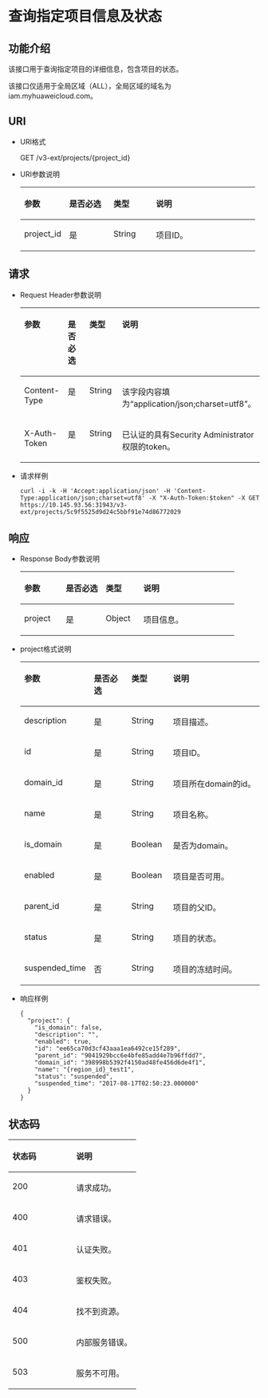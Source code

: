 # 查询指定项目信息及状态<a name="ZH-CN_TOPIC_0110484993"></a>

## 功能介绍<a name="section18319181453614"></a>

该接口用于查询指定项目的详细信息，包含项目的状态。

该接口仅适用于全局区域（ALL），全局区域的域名为iam.myhuaweicloud.com。

## URI<a name="section1032051453615"></a>

-   URI格式

    GET /v3-ext/projects/\{project\_id\}


-   URI参数说明

    <a name="table1532018142366"></a>
    <table><thead align="left"><tr id="row103201149368"><th class="cellrowborder" valign="top" width="19.17%" id="mcps1.1.5.1.1"><p id="p1932041417367"><a name="p1932041417367"></a><a name="p1932041417367"></a>参数</p>
    </th>
    <th class="cellrowborder" valign="top" width="18.84%" id="mcps1.1.5.1.2"><p id="p1232071411368"><a name="p1232071411368"></a><a name="p1232071411368"></a>是否必选</p>
    </th>
    <th class="cellrowborder" valign="top" width="18.12%" id="mcps1.1.5.1.3"><p id="p832051411369"><a name="p832051411369"></a><a name="p832051411369"></a>类型</p>
    </th>
    <th class="cellrowborder" valign="top" width="43.87%" id="mcps1.1.5.1.4"><p id="p2320191423611"><a name="p2320191423611"></a><a name="p2320191423611"></a>说明</p>
    </th>
    </tr>
    </thead>
    <tbody><tr id="row183201814193615"><td class="cellrowborder" valign="top" width="19.17%" headers="mcps1.1.5.1.1 "><p id="p432071415365"><a name="p432071415365"></a><a name="p432071415365"></a>project_id</p>
    </td>
    <td class="cellrowborder" valign="top" width="18.84%" headers="mcps1.1.5.1.2 "><p id="p83202014163620"><a name="p83202014163620"></a><a name="p83202014163620"></a>是</p>
    </td>
    <td class="cellrowborder" valign="top" width="18.12%" headers="mcps1.1.5.1.3 "><p id="p3320161415362"><a name="p3320161415362"></a><a name="p3320161415362"></a>String</p>
    </td>
    <td class="cellrowborder" valign="top" width="43.87%" headers="mcps1.1.5.1.4 "><p id="p332091410362"><a name="p332091410362"></a><a name="p332091410362"></a>项目ID。</p>
    </td>
    </tr>
    </tbody>
    </table>


## 请求<a name="section132251415368"></a>

-   Request Header参数说明

    <a name="table3322161493613"></a>
    <table><thead align="left"><tr id="row11322131413615"><th class="cellrowborder" valign="top" width="19.29%" id="mcps1.1.5.1.1"><p id="p1432218149369"><a name="p1432218149369"></a><a name="p1432218149369"></a>参数</p>
    </th>
    <th class="cellrowborder" valign="top" width="18.52%" id="mcps1.1.5.1.2"><p id="p8322161443614"><a name="p8322161443614"></a><a name="p8322161443614"></a>是否必选</p>
    </th>
    <th class="cellrowborder" valign="top" width="17.82%" id="mcps1.1.5.1.3"><p id="p19322111433620"><a name="p19322111433620"></a><a name="p19322111433620"></a>类型</p>
    </th>
    <th class="cellrowborder" valign="top" width="44.37%" id="mcps1.1.5.1.4"><p id="p73221614143617"><a name="p73221614143617"></a><a name="p73221614143617"></a>说明</p>
    </th>
    </tr>
    </thead>
    <tbody><tr id="row113221514113620"><td class="cellrowborder" valign="top" width="19.29%" headers="mcps1.1.5.1.1 "><p id="p123221314183616"><a name="p123221314183616"></a><a name="p123221314183616"></a>Content-Type</p>
    </td>
    <td class="cellrowborder" valign="top" width="18.52%" headers="mcps1.1.5.1.2 "><p id="p15322181419363"><a name="p15322181419363"></a><a name="p15322181419363"></a>是</p>
    </td>
    <td class="cellrowborder" valign="top" width="17.82%" headers="mcps1.1.5.1.3 "><p id="p432215149367"><a name="p432215149367"></a><a name="p432215149367"></a>String</p>
    </td>
    <td class="cellrowborder" valign="top" width="44.37%" headers="mcps1.1.5.1.4 "><p id="p1332281419368"><a name="p1332281419368"></a><a name="p1332281419368"></a>该字段内容填为<span class="parmvalue" id="parmvalue18508143592317"><a name="parmvalue18508143592317"></a><a name="parmvalue18508143592317"></a>“application/json;charset=utf8”</span>。</p>
    </td>
    </tr>
    <tr id="row1332261493613"><td class="cellrowborder" valign="top" width="19.29%" headers="mcps1.1.5.1.1 "><p id="p113221814143614"><a name="p113221814143614"></a><a name="p113221814143614"></a>X-Auth-Token</p>
    </td>
    <td class="cellrowborder" valign="top" width="18.52%" headers="mcps1.1.5.1.2 "><p id="p8322714173618"><a name="p8322714173618"></a><a name="p8322714173618"></a>是</p>
    </td>
    <td class="cellrowborder" valign="top" width="17.82%" headers="mcps1.1.5.1.3 "><p id="p1322014123615"><a name="p1322014123615"></a><a name="p1322014123615"></a>String</p>
    </td>
    <td class="cellrowborder" valign="top" width="44.37%" headers="mcps1.1.5.1.4 "><p id="p5300989191815"><a name="p5300989191815"></a><a name="p5300989191815"></a>已认证的具有Security Administrator权限的token。</p>
    </td>
    </tr>
    </tbody>
    </table>

-   请求样例

    ```
    curl -i -k -H 'Accept:application/json' -H 'Content-Type:application/json;charset=utf8' -X "X-Auth-Token:$token" -X GET https://10.145.93.56:31943/v3-ext/projects/5c9f5525d9d24c5bbf91e74d86772029
    ```


## 响应<a name="section1732319140365"></a>

-   Response Body参数说明

    <a name="table61864177165120"></a>
    <table><thead align="left"><tr id="row53394193165120"><th class="cellrowborder" valign="top" width="19.428057194280573%" id="mcps1.1.5.1.1"><p id="p29962347165120"><a name="p29962347165120"></a><a name="p29962347165120"></a>参数</p>
    </th>
    <th class="cellrowborder" valign="top" width="18.62813718628137%" id="mcps1.1.5.1.2"><p id="p11031025165120"><a name="p11031025165120"></a><a name="p11031025165120"></a>是否必选</p>
    </th>
    <th class="cellrowborder" valign="top" width="17.568243175682433%" id="mcps1.1.5.1.3"><p id="p21097869165120"><a name="p21097869165120"></a><a name="p21097869165120"></a>类型</p>
    </th>
    <th class="cellrowborder" valign="top" width="44.375562443755626%" id="mcps1.1.5.1.4"><p id="p31205796165120"><a name="p31205796165120"></a><a name="p31205796165120"></a>说明</p>
    </th>
    </tr>
    </thead>
    <tbody><tr id="row44641568165120"><td class="cellrowborder" valign="top" width="19.428057194280573%" headers="mcps1.1.5.1.1 "><p id="p59197289165120"><a name="p59197289165120"></a><a name="p59197289165120"></a>project</p>
    </td>
    <td class="cellrowborder" valign="top" width="18.62813718628137%" headers="mcps1.1.5.1.2 "><p id="p30251110165120"><a name="p30251110165120"></a><a name="p30251110165120"></a>是</p>
    </td>
    <td class="cellrowborder" valign="top" width="17.568243175682433%" headers="mcps1.1.5.1.3 "><p id="p34420864165120"><a name="p34420864165120"></a><a name="p34420864165120"></a>Object</p>
    </td>
    <td class="cellrowborder" valign="top" width="44.375562443755626%" headers="mcps1.1.5.1.4 "><p id="p36626590165120"><a name="p36626590165120"></a><a name="p36626590165120"></a>项目信息。</p>
    </td>
    </tr>
    </tbody>
    </table>


-   project格式说明

    <a name="t3ef10d134105438f922a72ac36adbe13"></a>
    <table><thead align="left"><tr id="ra836795da3204436ad115c6d63f33cb3"><th class="cellrowborder" valign="top" width="19.43%" id="mcps1.1.5.1.1"><p id="a915f4fa2492a4fa3b5fc5b52cb975ed3"><a name="a915f4fa2492a4fa3b5fc5b52cb975ed3"></a><a name="a915f4fa2492a4fa3b5fc5b52cb975ed3"></a>参数</p>
    </th>
    <th class="cellrowborder" valign="top" width="18.63%" id="mcps1.1.5.1.2"><p id="aeb29128c8bc6489593aaf12297635c52"><a name="aeb29128c8bc6489593aaf12297635c52"></a><a name="aeb29128c8bc6489593aaf12297635c52"></a>是否必选</p>
    </th>
    <th class="cellrowborder" valign="top" width="17.77%" id="mcps1.1.5.1.3"><p id="a367df15999ce47aa8fa2550bb2d3df9a"><a name="a367df15999ce47aa8fa2550bb2d3df9a"></a><a name="a367df15999ce47aa8fa2550bb2d3df9a"></a>类型</p>
    </th>
    <th class="cellrowborder" valign="top" width="44.17%" id="mcps1.1.5.1.4"><p id="a16a6b7e4145e4fbabf25e75163ec3f95"><a name="a16a6b7e4145e4fbabf25e75163ec3f95"></a><a name="a16a6b7e4145e4fbabf25e75163ec3f95"></a>说明</p>
    </th>
    </tr>
    </thead>
    <tbody><tr id="rb2ba995189ec478eb5d1181d3bb7be1c"><td class="cellrowborder" valign="top" width="19.43%" headers="mcps1.1.5.1.1 "><p id="aa1005da54f2c4746ae99676d14ab012d"><a name="aa1005da54f2c4746ae99676d14ab012d"></a><a name="aa1005da54f2c4746ae99676d14ab012d"></a>description</p>
    </td>
    <td class="cellrowborder" valign="top" width="18.63%" headers="mcps1.1.5.1.2 "><p id="a6d0540b177e34775b18c670cf5cd46bc"><a name="a6d0540b177e34775b18c670cf5cd46bc"></a><a name="a6d0540b177e34775b18c670cf5cd46bc"></a>是</p>
    </td>
    <td class="cellrowborder" valign="top" width="17.77%" headers="mcps1.1.5.1.3 "><p id="a65f6a6fc5a364d868072c58eeab90325"><a name="a65f6a6fc5a364d868072c58eeab90325"></a><a name="a65f6a6fc5a364d868072c58eeab90325"></a>String</p>
    </td>
    <td class="cellrowborder" valign="top" width="44.17%" headers="mcps1.1.5.1.4 "><p id="ababe5d21d4764e209d225a4cea9b9fa2"><a name="ababe5d21d4764e209d225a4cea9b9fa2"></a><a name="ababe5d21d4764e209d225a4cea9b9fa2"></a>项目描述。</p>
    </td>
    </tr>
    <tr id="r41522dc2bd8d475b8d2a16af17d5213b"><td class="cellrowborder" valign="top" width="19.43%" headers="mcps1.1.5.1.1 "><p id="a2501c5b12ff94e338c0930e6c321af90"><a name="a2501c5b12ff94e338c0930e6c321af90"></a><a name="a2501c5b12ff94e338c0930e6c321af90"></a>id</p>
    </td>
    <td class="cellrowborder" valign="top" width="18.63%" headers="mcps1.1.5.1.2 "><p id="af10224f581d946cb91a49683adf34271"><a name="af10224f581d946cb91a49683adf34271"></a><a name="af10224f581d946cb91a49683adf34271"></a>是</p>
    </td>
    <td class="cellrowborder" valign="top" width="17.77%" headers="mcps1.1.5.1.3 "><p id="a0316e95fb756489a82f70ae562c523b4"><a name="a0316e95fb756489a82f70ae562c523b4"></a><a name="a0316e95fb756489a82f70ae562c523b4"></a>String</p>
    </td>
    <td class="cellrowborder" valign="top" width="44.17%" headers="mcps1.1.5.1.4 "><p id="af5ce8c5c520f468895f28d74f6eb4540"><a name="af5ce8c5c520f468895f28d74f6eb4540"></a><a name="af5ce8c5c520f468895f28d74f6eb4540"></a>项目ID。</p>
    </td>
    </tr>
    <tr id="r1208cbb1496440d89eb758b2cd80d578"><td class="cellrowborder" valign="top" width="19.43%" headers="mcps1.1.5.1.1 "><p id="a4504807eb899465fb0ce3ac82d7013dc"><a name="a4504807eb899465fb0ce3ac82d7013dc"></a><a name="a4504807eb899465fb0ce3ac82d7013dc"></a>domain_id</p>
    </td>
    <td class="cellrowborder" valign="top" width="18.63%" headers="mcps1.1.5.1.2 "><p id="zh-cn_topic_0026585113_p386591205643"><a name="zh-cn_topic_0026585113_p386591205643"></a><a name="zh-cn_topic_0026585113_p386591205643"></a>是</p>
    </td>
    <td class="cellrowborder" valign="top" width="17.77%" headers="mcps1.1.5.1.3 "><p id="a293aacc9b5354786a8b30a063a186b02"><a name="a293aacc9b5354786a8b30a063a186b02"></a><a name="a293aacc9b5354786a8b30a063a186b02"></a>String</p>
    </td>
    <td class="cellrowborder" valign="top" width="44.17%" headers="mcps1.1.5.1.4 "><p id="aa1138dcdd40340039e621e7abf0332e1"><a name="aa1138dcdd40340039e621e7abf0332e1"></a><a name="aa1138dcdd40340039e621e7abf0332e1"></a>项目所在domain的id。</p>
    </td>
    </tr>
    <tr id="rbe8775b4e77a4b08be093de05e7bcbf3"><td class="cellrowborder" valign="top" width="19.43%" headers="mcps1.1.5.1.1 "><p id="acc4c499e1b2f4bdd98e5c7acd4e8861b"><a name="acc4c499e1b2f4bdd98e5c7acd4e8861b"></a><a name="acc4c499e1b2f4bdd98e5c7acd4e8861b"></a>name</p>
    </td>
    <td class="cellrowborder" valign="top" width="18.63%" headers="mcps1.1.5.1.2 "><p id="a4bf5dfe715d342e0a883343cbcf8181a"><a name="a4bf5dfe715d342e0a883343cbcf8181a"></a><a name="a4bf5dfe715d342e0a883343cbcf8181a"></a>是</p>
    </td>
    <td class="cellrowborder" valign="top" width="17.77%" headers="mcps1.1.5.1.3 "><p id="a8c424bac7d93444dbc647a1d5c5c21e4"><a name="a8c424bac7d93444dbc647a1d5c5c21e4"></a><a name="a8c424bac7d93444dbc647a1d5c5c21e4"></a>String</p>
    </td>
    <td class="cellrowborder" valign="top" width="44.17%" headers="mcps1.1.5.1.4 "><p id="afc48731c8a2e4c66a56ac245f7a1e34e"><a name="afc48731c8a2e4c66a56ac245f7a1e34e"></a><a name="afc48731c8a2e4c66a56ac245f7a1e34e"></a>项目名称。</p>
    </td>
    </tr>
    <tr id="row19356972201441"><td class="cellrowborder" valign="top" width="19.43%" headers="mcps1.1.5.1.1 "><p id="p29605601201441"><a name="p29605601201441"></a><a name="p29605601201441"></a>is_domain</p>
    </td>
    <td class="cellrowborder" valign="top" width="18.63%" headers="mcps1.1.5.1.2 "><p id="p21596807201441"><a name="p21596807201441"></a><a name="p21596807201441"></a>是</p>
    </td>
    <td class="cellrowborder" valign="top" width="17.77%" headers="mcps1.1.5.1.3 "><p id="p39263216201441"><a name="p39263216201441"></a><a name="p39263216201441"></a>Boolean</p>
    </td>
    <td class="cellrowborder" valign="top" width="44.17%" headers="mcps1.1.5.1.4 "><p id="p59347844201441"><a name="p59347844201441"></a><a name="p59347844201441"></a>是否为domain。</p>
    </td>
    </tr>
    <tr id="row46028278201453"><td class="cellrowborder" valign="top" width="19.43%" headers="mcps1.1.5.1.1 "><p id="p27327398201453"><a name="p27327398201453"></a><a name="p27327398201453"></a>enabled</p>
    </td>
    <td class="cellrowborder" valign="top" width="18.63%" headers="mcps1.1.5.1.2 "><p id="p1690706201453"><a name="p1690706201453"></a><a name="p1690706201453"></a>是</p>
    </td>
    <td class="cellrowborder" valign="top" width="17.77%" headers="mcps1.1.5.1.3 "><p id="p57286369201453"><a name="p57286369201453"></a><a name="p57286369201453"></a>Boolean</p>
    </td>
    <td class="cellrowborder" valign="top" width="44.17%" headers="mcps1.1.5.1.4 "><p id="p30534075201453"><a name="p30534075201453"></a><a name="p30534075201453"></a>项目是否可用。</p>
    </td>
    </tr>
    <tr id="row14242324201510"><td class="cellrowborder" valign="top" width="19.43%" headers="mcps1.1.5.1.1 "><p id="p35305259201510"><a name="p35305259201510"></a><a name="p35305259201510"></a>parent_id</p>
    </td>
    <td class="cellrowborder" valign="top" width="18.63%" headers="mcps1.1.5.1.2 "><p id="p17738677201510"><a name="p17738677201510"></a><a name="p17738677201510"></a>是</p>
    </td>
    <td class="cellrowborder" valign="top" width="17.77%" headers="mcps1.1.5.1.3 "><p id="p53557531201510"><a name="p53557531201510"></a><a name="p53557531201510"></a>String</p>
    </td>
    <td class="cellrowborder" valign="top" width="44.17%" headers="mcps1.1.5.1.4 "><p id="p62242884201510"><a name="p62242884201510"></a><a name="p62242884201510"></a>项目的父ID。</p>
    </td>
    </tr>
    <tr id="row118851458123110"><td class="cellrowborder" valign="top" width="19.43%" headers="mcps1.1.5.1.1 "><p id="p15782326153214"><a name="p15782326153214"></a><a name="p15782326153214"></a>status</p>
    </td>
    <td class="cellrowborder" valign="top" width="18.63%" headers="mcps1.1.5.1.2 "><p id="p11781226203213"><a name="p11781226203213"></a><a name="p11781226203213"></a>是</p>
    </td>
    <td class="cellrowborder" valign="top" width="17.77%" headers="mcps1.1.5.1.3 "><p id="p19781142613218"><a name="p19781142613218"></a><a name="p19781142613218"></a>String</p>
    </td>
    <td class="cellrowborder" valign="top" width="44.17%" headers="mcps1.1.5.1.4 "><p id="p1478012616328"><a name="p1478012616328"></a><a name="p1478012616328"></a>项目的状态。</p>
    </td>
    </tr>
    <tr id="row1876014312321"><td class="cellrowborder" valign="top" width="19.43%" headers="mcps1.1.5.1.1 "><p id="p188853587312"><a name="p188853587312"></a><a name="p188853587312"></a>suspended_time</p>
    </td>
    <td class="cellrowborder" valign="top" width="18.63%" headers="mcps1.1.5.1.2 "><p id="p1488519586315"><a name="p1488519586315"></a><a name="p1488519586315"></a>否</p>
    </td>
    <td class="cellrowborder" valign="top" width="17.77%" headers="mcps1.1.5.1.3 "><p id="p14885258123120"><a name="p14885258123120"></a><a name="p14885258123120"></a>String</p>
    </td>
    <td class="cellrowborder" valign="top" width="44.17%" headers="mcps1.1.5.1.4 "><p id="p178857581319"><a name="p178857581319"></a><a name="p178857581319"></a>项目的冻结时间。</p>
    </td>
    </tr>
    </tbody>
    </table>

-   响应样例

    ```
    {
      "project": { 
        "is_domain": false, 
        "description": "", 
        "enabled": true, 
        "id": "ee65ca70d3cf43aaa1ea6492ce15f289", 
        "parent_id": "9041929bcc6e4bfe85add4e7b96ffdd7", 
        "domain_id": "398998b5392f4150ad48fe456d6de4f1", 
        "name": "{region_id}_test1", 
        "status": "suspended", 
        "suspended_time": "2017-08-17T02:50:23.000000" 
      } 
    }
    ```


## 状态码<a name="section20323151411368"></a>

<a name="table8323141453613"></a>
<table><thead align="left"><tr id="row932381403612"><th class="cellrowborder" valign="top" width="50%" id="mcps1.1.3.1.1"><p id="p14323514173615"><a name="p14323514173615"></a><a name="p14323514173615"></a>状态码</p>
</th>
<th class="cellrowborder" valign="top" width="50%" id="mcps1.1.3.1.2"><p id="p10323141463613"><a name="p10323141463613"></a><a name="p10323141463613"></a>说明</p>
</th>
</tr>
</thead>
<tbody><tr id="row132319142366"><td class="cellrowborder" valign="top" width="50%" headers="mcps1.1.3.1.1 "><p id="p16323714103613"><a name="p16323714103613"></a><a name="p16323714103613"></a>200</p>
</td>
<td class="cellrowborder" valign="top" width="50%" headers="mcps1.1.3.1.2 "><p id="p5323614133611"><a name="p5323614133611"></a><a name="p5323614133611"></a>请求成功。</p>
</td>
</tr>
<tr id="row43234147366"><td class="cellrowborder" valign="top" width="50%" headers="mcps1.1.3.1.1 "><p id="p1632321443618"><a name="p1632321443618"></a><a name="p1632321443618"></a>400</p>
</td>
<td class="cellrowborder" valign="top" width="50%" headers="mcps1.1.3.1.2 "><p id="p432310148363"><a name="p432310148363"></a><a name="p432310148363"></a>请求错误。</p>
</td>
</tr>
<tr id="row3323114113619"><td class="cellrowborder" valign="top" width="50%" headers="mcps1.1.3.1.1 "><p id="p832311411365"><a name="p832311411365"></a><a name="p832311411365"></a>401</p>
</td>
<td class="cellrowborder" valign="top" width="50%" headers="mcps1.1.3.1.2 "><p id="p14323121419361"><a name="p14323121419361"></a><a name="p14323121419361"></a>认证失败。</p>
</td>
</tr>
<tr id="row15323514113619"><td class="cellrowborder" valign="top" width="50%" headers="mcps1.1.3.1.1 "><p id="p13323131419361"><a name="p13323131419361"></a><a name="p13323131419361"></a>403</p>
</td>
<td class="cellrowborder" valign="top" width="50%" headers="mcps1.1.3.1.2 "><p id="p12323914143611"><a name="p12323914143611"></a><a name="p12323914143611"></a>鉴权失败。</p>
</td>
</tr>
<tr id="row1832313143362"><td class="cellrowborder" valign="top" width="50%" headers="mcps1.1.3.1.1 "><p id="p20324171414362"><a name="p20324171414362"></a><a name="p20324171414362"></a>404</p>
</td>
<td class="cellrowborder" valign="top" width="50%" headers="mcps1.1.3.1.2 "><p id="p33243147365"><a name="p33243147365"></a><a name="p33243147365"></a>找不到资源。</p>
</td>
</tr>
<tr id="row143245147365"><td class="cellrowborder" valign="top" width="50%" headers="mcps1.1.3.1.1 "><p id="p1732412140368"><a name="p1732412140368"></a><a name="p1732412140368"></a>500</p>
</td>
<td class="cellrowborder" valign="top" width="50%" headers="mcps1.1.3.1.2 "><p id="p232416145368"><a name="p232416145368"></a><a name="p232416145368"></a>内部服务错误。</p>
</td>
</tr>
<tr id="row83241314123618"><td class="cellrowborder" valign="top" width="50%" headers="mcps1.1.3.1.1 "><p id="p5324181453616"><a name="p5324181453616"></a><a name="p5324181453616"></a>503</p>
</td>
<td class="cellrowborder" valign="top" width="50%" headers="mcps1.1.3.1.2 "><p id="p232411417363"><a name="p232411417363"></a><a name="p232411417363"></a>服务不可用。</p>
</td>
</tr>
</tbody>
</table>

